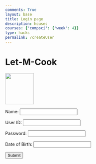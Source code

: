 ```yaml
---
comments: True
layout: base
title: Login page
description: houses
courses: {'compsci': {'week': 4}}
type: hacks
permalink: /createUser
---
```

<style>

</style>
<!-- 
A simple HTML login form with a Login action when button is pressed.  

The form triggers the login_user function defined in the JavaScript below when the Login button is pressed.
-->
<link rel="stylesheet" href="/lmc-frontend/LMC/JS/SCSS/lmcLogin.css">
<div id="titleContainer">
    <h1 id="title">Let-M-Cook</h1>
</div>

<div class="background">

</div>

<div class="container">
    <form id="username" action="javascript:login_user()">
        <p>
        <img src="/lmc-frontend/images/cookie.png" width="92px" height="100px">
        </p>
        <p>
        <label>
            Name:
            <input class="userInput" type="text" name="name" id="name" required>
        </label>
        </p>
        <p><label>
            User ID:
            <input class="userInput" type="text" name="uid" id="uid" required>
        </label></p>
        <p ><label>
            Password:
            <input class="userInput" type="password" name="password" id="password" required>
        </label></p>
        <p><label>
            Date of Birth:
            <input class="userInput" type="text" id="dob" required>
        </label></p>
        <p>
            <button onclick="login_user()">Submit</button>
        </p>
    </form>
</div>


<!-- 
Below JavaScript code is designed to handle user authentication in a web application. It's written to work with a backend server that uses JWT (JSON Web Tokens) for authentication.

The script defines a function when the page loads. This function is triggered when the Login button in the HTML form above is pressed. 
 -->
<script type="module">
    // uri variable and options object are obtained from config.js
    import { uri, options } from '{{site.baseurl}}/assets/js/api/config.js';
    const url = uri + '/api/users/authenticate';
    const body = {
            // name: document.getElementById("name").value,
            uid: "chicken",
            password: "chicken"
            // dob: document.getElementById("dob").value
        };
    const authOptions = {
            ...options, // This will copy all properties from options
            method: 'POST', // Override the method property
            
            cache: 'no-cache', // Set the cache property
            body: JSON.stringify(body)
        };
    fetch(url, authOptions)
    function login_user(){
        // Set Authenticate endpoint
        const url = uri + '/api/users/';

        // Set the body of the request to include login data from the DOM
        const body = {
            name: document.getElementById("name").value,
            uid: document.getElementById("uid").value,
            password: document.getElementById("password").value,
            dob: document.getElementById("dob").value
        };

        // Change options according to Authentication requirements
        const authOptions = {
            ...options, // This will copy all properties from options
            method: 'POST', // Override the method property
            cache: 'no-cache', // Set the cache property
            body: JSON.stringify(body)
        };

        // Fetch JWT
        fetch(url, authOptions)
        .then(response => {
            // handle error response from Web API
            if (!response.ok) {
                const errorMsg = 'Login error: ' + response.status;
                console.log(errorMsg);
                return;
            }
            // Success!!!
            // Redirect to the database page
            window.location.href = "{{site.baseurl}}/lmc-login";
        })
        // catch fetch errors (ie ACCESS to server blocked)
        .catch(err => {
            console.error(err);
        });
    }

    // Attach login_user to the window object, allowing access to form action
    window.login_user = login_user;
</script>